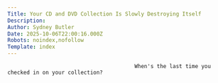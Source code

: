 ```yaml
---
Title: Your CD and DVD Collection Is Slowly Destroying Itself
Description: 
Author: Sydney Butler
Date: 2025-10-06T22:00:16.000Z
Robots: noindex,nofollow
Template: index
---
```


                                            When's the last time you checked in on your collection?
                                        